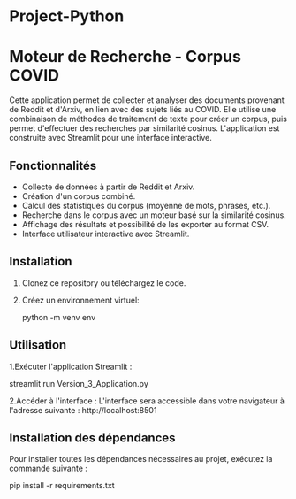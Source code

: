 # Project-Python

# Moteur de Recherche - Corpus COVID

Cette application permet de collecter et analyser des documents provenant de Reddit et d'Arxiv, en lien avec des sujets liés au COVID. Elle utilise une combinaison de méthodes de traitement de texte pour créer un corpus, puis permet d'effectuer des recherches par similarité cosinus. L'application est construite avec Streamlit pour une interface interactive.

## Fonctionnalités

- Collecte de données à partir de Reddit et Arxiv.
- Création d'un corpus combiné.
- Calcul des statistiques du corpus (moyenne de mots, phrases, etc.).
- Recherche dans le corpus avec un moteur basé sur la similarité cosinus.
- Affichage des résultats et possibilité de les exporter au format CSV.
- Interface utilisateur interactive avec Streamlit.

## Installation

1. Clonez ce repository ou téléchargez le code.
2. Créez un environnement virtuel:

   python -m venv env


## Utilisation
1.Exécuter l'application Streamlit :

 streamlit run Version_3_Application.py
 
2.Accéder à l'interface :
L'interface sera accessible dans votre navigateur à l'adresse suivante :
http://localhost:8501

## Installation des dépendances
Pour installer toutes les dépendances nécessaires au projet, exécutez la commande suivante :

pip install -r requirements.txt






